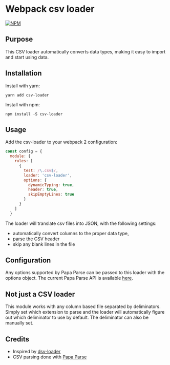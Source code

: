 # Webpack csv loader

[![NPM](https://nodei.co/npm/csv-loader.png?downloadRank=true)](https://npmjs.com/package/csv-loader)


## Purpose
This CSV loader automatically converts data types, making it easy to import and start using data.

## Installation

Install with yarn:

```
yarn add csv-loader
```

Install with npm:

```
npm install -S csv-loader
```

## Usage

Add the csv-loader to your webpack 2 configuration:

``` javascript
const config = {
  module: {
    rules: [
      {
        test: /\.csv$/,
        loader: 'csv-loader',
        options: {
          dynamicTyping: true,
          header: true,
          skipEmptyLines: true
        }
      }
    ]
  }
```

The loader will translate csv files into JSON, with the following settings:
* automatically convert columns to the proper data type,
* parse the CSV header
* skip any blank lines in the file

## Configuration

Any options supported by Papa Parse can be passed to this loader with the options object. The current Papa Parse API is available
[here](http://papaparse.com/docs#config).



## Not just a CSV loader
This module works with any column based file separated by deliminators. Simply set which extension to parse and the
loader will automatically figure out which deliminator to use by default. The deliminator can also be manually set.

## Credits

* Inspired by [dsv-loader](https://github.com/wbkd/dsv-loader)
* CSV parsing done with [Papa Parse](http://papaparse.com/)